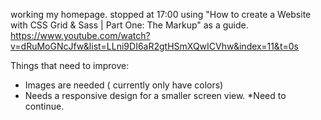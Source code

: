 working my  homepage.
stopped at 17:00 using "How to create a Website with CSS Grid & Sass | Part One: The Markup" as a guide.
https://www.youtube.com/watch?v=dRuMoGNcJfw&list=LLni9DI6aR2gtHSmXQwICVhw&index=11&t=0s

Things that need to improve:
* Images are needed ( currently only have colors)
* Needs a responsive design for a smaller screen view.
*Need to continue.

